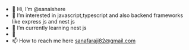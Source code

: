 - 👋 Hi, I’m @sanaishere
- 👀 I’m interested in javascript,typescript and also backend frameworks like express js and nest js
- 🌱 I’m currently learning nest js
- 💞
- 📫 How to reach me here sanafaraji82@gmail.com
  

<!---
sanaishere/sanaishere is a ✨ special ✨ repository because its `README.md` (this file) appears on your GitHub profile.
You can click the Preview link to take a look at your changes.
--->
